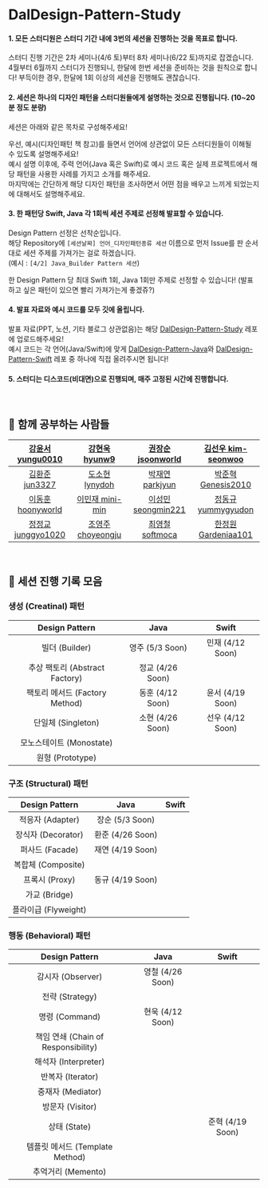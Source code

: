 # DalDesign-Pattern-Study
#### 1. 모든 스터디원은 스터디 기간 내에 3번의 세션을 진행하는 것을 목표로 합니다.
스터디 진행 기간은 2차 세미나(4/6 토)부터 8차 세미나(6/22 토)까지로 잡겠습니다.   
4월부터 6월까지 스터디가 진행되니, 한달에 한번 세션을 준비하는 것을 원칙으로 합니다! 부득이한 경우, 한달에 1회 이상의 세션을 진행해도 괜찮습니다.

#### 2. 세션은 하나의 디자인 패턴을 스터디원들에게 설명하는 것으로 진행됩니다. (10~20분 정도 분량)
세션은 아래와 같은 목차로 구성해주세요!

우선, 예시(디자인패턴 책 참고)를 들면서 언어에 상관없이 모든 스터디원들이 이해될 수 있도록 설명해주세요!  
예시 설명 이후에, 주력 언어(Java 혹은 Swift)로 예시 코드 혹은 실제 프로젝트에서 해당 패턴을 사용한 사례를 가지고 소개를 해주세요.   
마지막에는 간단하게 해당 디자인 패턴을 조사하면서 어떤 점을 배우고 느끼게 되었는지에 대해서도 설명해주세요.

#### 3. 한 패턴당 Swift, Java 각 1회씩 세션 주제로 선정해 발표할 수 있습니다.
Design Pattern 선정은 선착순입니다.   
해당 Repository에 `[세션날짜] 언어_디자인패턴종류 세션` 이름으로 먼저 Issue를 판 순서대로 세션 주제를 가져가는 걸로 하겠습니다.  
(예시 : `[4/2] Java_Builder Pattern 세션`)  

한 Design Pattern 당 최대 Swift 1회, Java 1회만 주제로 선정할 수 있습니다! (발표 하고 싶은 패턴이 있으면 빨리 가져가는게 좋겠쥬?)

#### 4. 발표 자료와 예시 코드를 모두 깃에 올립니다.
발표 자료(PPT, 노션, 기타 블로그 상관없음)는 해당 [DalDesign-Pattern-Study](https://github.com/SOPT-Design-Pattern-Study/DalDesign-Pattern-Study) 레포에 업로드해주세요!   
예시 코드는 각 언어(Java/Swift)에 맞게 [DalDesign-Pattern-Java](https://github.com/SOPT-Design-Pattern-Study/DalDesign-Pattern-Java)와 [DalDesign-Pattern-Swift](https://github.com/SOPT-Design-Pattern-Study/DalDesign-Pattern-Swift) 레포 중 하나에 직접 올려주시면 됩니다!

#### 5. 스터디는 디스코드(비대면)으로 진행되며, 매주 고정된 시간에 진행합니다.

<br>

## 👥 함께 공부하는 사람들
| [강윤서 yungu0010](https://github.com/yungu0010) | [강현욱 hyunw9](https://github.com/hyunw9) | [권장순 jsoonworld](https://github.com/jsoonworld) | [김선우 kim-seonwoo](https://github.com/kim-seonwoo) | 
| :--: | :--: | :--: | :--: | 
| [김환준 jun3327](https://github.com/jun3327) | [도소현 lynydoh](https://github.com/sohyundoh) | [박재연 parkjyun](https://github.com/Parkjyun) | [박준혁 Genesis2010](https://github.com/Genesis2010) | 
| [이동훈 hoonyworld](https://github.com/hoonyworld)  |  [이민재 mini-min](https://github.com/mini-min) | [이성민 seongmin221](https://github.com/seongmin221) | [정동규 yummygyudon](https://github.com/yummygyudon) | 
|[정정교 junggyo1020](https://github.com/junggyo1020)  | [조영주 choyeongju](https://github.com/choyeongju)  | [최영철 softmoca](https://github.com/softmoca) | [한정원 Gardeniaa101](https://github.com/Gardeniaa101) |

<br>

## 📁 세션 진행 기록 모음
### 생성 (Creatinal) 패턴
| Design Pattern | Java | Swift |
| :--: | :--: | :--: |
| 빌더 (Builder) | 영주 (5/3 Soon) | 민재 (4/12 Soon) |
| 추상 팩토리 (Abstract Factory) | 정교 (4/26 Soon) |
| 팩토리 메서드 (Factory Method) | 동훈 (4/12 Soon) | 윤서 (4/19 Soon) |
| 단일체 (Singleton) | 소현 (4/26 Soon) | 선우 (4/12 Soon) |
| 모노스테이트 (Monostate)
| 원형 (Prototype)

### 구조 (Structural) 패턴
| Design Pattern | Java | Swift |
| :--: | :--: | :--: |
| 적응자 (Adapter) | 장순 (5/3 Soon)
| 장식자 (Decorator) | 환준 (4/26 Soon)
| 퍼사드 (Facade) | 재연 (4/19 Soon)
| 복합체 (Composite)
| 프록시 (Proxy) | 동규 (4/19 Soon)
| 가교 (Bridge)
| 플라이급 (Flyweight)

### 행동 (Behavioral) 패턴
| Design Pattern | Java | Swift |
| :--: | :--: | :--: |
| 감시자 (Observer) | 영철 (4/26 Soon)
| 전략 (Strategy)
| 명령 (Command) | 현욱 (4/12 Soon)
| 책임 연쇄 (Chain of Responsibility)
| 해석자 (Interpreter)
| 반복자 (Iterator)
| 중재자 (Mediator)
| 방문자 (Visitor)
| 상태 (State) | | 준혁 (4/19 Soon) |
| 템플릿 메서드 (Template Method)
| 추억거리 (Memento)
